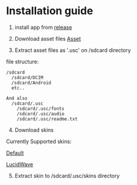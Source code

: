 # Installation guide

1. install app from [release](https://github.com/SieR-VR/usc-app/releases)

2. Download asset files [Asset](https://github.com/SieR-VR/usc-app/releases/tag/Assets)

3. Extract asset files as '.usc' on /sdcard directory

file structure:

```
/sdcard
  /sdcard/DCIM
  /sdcard/Android
  etc..

And also
  /sdcard/.usc
    /sdcard/.usc/fonts
    /sdcard/.usc/audio
    /sdcard/.usc/readme.txt
```

4. Download skins

Currently Supported skins:

[Default](https://github.com/SieR-VR/usc-default-android/releases)

[LucidWave](https://github.com/SieR-VR/LucidWave-Android/releases)

5. Extract skin to /sdcard/.usc/skins directory 